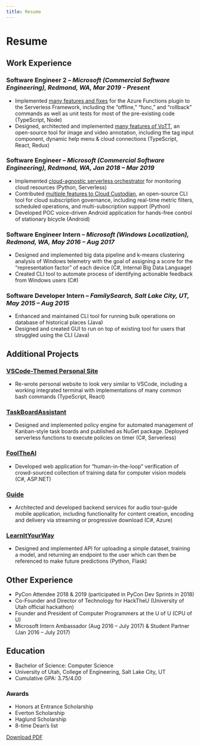 ```yaml
---
title: Resume
---
```


# Resume

## Work Experience

### **Software Engineer 2** – *Microsoft (Commercial Software Engineering), Redmond, WA, Mar 2019 - Present*
- Implemented [many features and fixes](https://github.com/serverless/serverless-azure-functions/pulls?utf8=%E2%9C%93&q=is%3Amerged+is%3Apr+author%3Atbarlow12+) for the Azure Functions plugin to the Serverless Framework, including the “offline,” “func,” and “rollback” commands as well as unit tests for most of the pre-existing code (TypeScript, Node)
- Designed, architected and implemented [many features of VoTT](https://github.com/Microsoft/VoTT/pulls?utf8=%E2%9C%93&q=is%3Apr+is%3Amerged+author%3Atbarlow12), an open-source tool for image and video annotation, including the tag input component, dynamic help menu & cloud connections (TypeScript, React, Redux)
### **Software Engineer** – *Microsoft (Commercial Software Engineering), Redmond, WA, Jan 2018 – Mar 2019*
- Implemented [cloud-agnostic serverless orchestrator](https://github.com/Microsoft/cloud-scanner) for monitoring cloud resources (Python, Serverless)
- Contributed [multiple features to Cloud Custodian](https://github.com/cloud-custodian/cloud-custodian/pulls?utf8=%E2%9C%93&q=is%3Apr+is%3Amerged+author%3Atbarlow12+), an open-source CLI tool for cloud subscription governance, including real-time metric filters, scheduled operations, and multi-subscription support (Python)
- Developed POC voice-driven Android application for hands-free control of stationary bicycle (Android)
### **Software Engineer Intern** – *Microsoft (Windows Localization), Redmond, WA, May 2016 – Aug 2017*
- Designed and implemented big data pipeline and k-means clustering analysis of Windows telemetry with the goal of assigning a score for the “representation factor” of each device (C#, Internal Big Data Language)
- Created CLI tool to automate process of identifying actionable feedback from Windows users (C#)
### **Software Developer Intern** – *FamilySearch, Salt Lake City, UT, May 2015 – Aug 2015*
- Enhanced and maintained CLI tool for running bulk operations on database of historical places (Java)
- Designed and created GUI to run on top of existing tool for users that struggled using the CLI (Java)

## Additional Projects

### [VSCode-Themed Personal Site](https://github.com/tbarlow12/tbarlow12.github.io)
- Re-wrote personal website to look very similar to VSCode, including a working integrated terminal with implementations of many common bash commands (TypeScript, React)

### [TaskBoardAssistant](https://github.com/tbarlow12/task-board-assistant)
- Designed and implemented policy engine for automated management of Kanban-style task boards and published as NuGet package. Deployed serverless functions to execute policies on timer (C#, Serverless)

### [FoolTheAI](https://github.com/tbarlow12/fool-the-ai-api/tree/master/fool-the-ai-api)
- Developed web application for “human-in-the-loop” verification of crowd-sourced collection of training data for computer vision models (C#, ASP.NET)

### [Guide](https://github.com/tbarlow12/guide-api) 
- Architected and developed backend services for audio tour-guide mobile application, including functionality for content creation, encoding and delivery via streaming or progressive download (C#, Azure)
### [LearnItYourWay](https://github.com/tbarlow12/Learn-It-Your-Way)
- Designed and implemented API for uploading a simple dataset, training a model, and returning an endpoint to the user which can then be referenced to make future predictions (Python, Flask)

## Other Experience

- PyCon Attendee 2018 & 2019 (participated in PyCon Dev Sprints in 2018)
- Co-Founder and Director of Technology for HackTheU (University of Utah official hackathon)
- Founder and President of Computer Programmers at the U of U (CPU of U)
- Microsoft Intern Ambassador (Aug 2016 – July 2017) & Student Partner (Jan 2016 – July 2017) 

## Education 

- Bachelor of Science: Computer Science
- University of Utah, College of Engineering, Salt Lake City, UT
- Cumulative GPA: 3.75/4.00

### Awards
- Honors at Entrance Scholarship
- Everton Scholarship
- Haglund Scholarship
- 8-time Dean’s list

[Download PDF](https://github.com/tbarlow12/tbarlow12.github.io/raw/master/resources/documents/resume.pdf)
